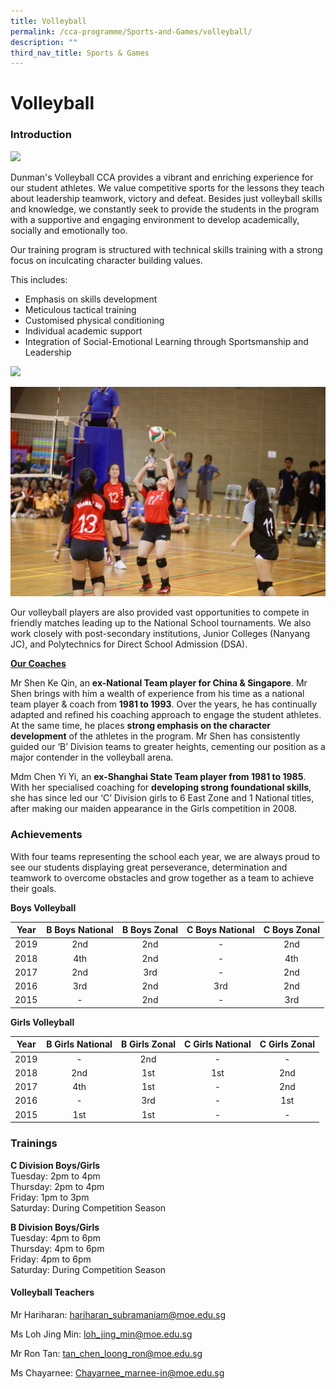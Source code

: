 ```yaml
---
title: Volleyball
permalink: /cca-programme/Sports-and-Games/volleyball/
description: ""
third_nav_title: Sports & Games
---
```

# Volleyball

### Introduction

![](/images/Student%20Development%20Programme/CCA%20Programme/Sports%20&%20Games/Picture1.jpg)

Dunman's Volleyball CCA provides a vibrant and enriching experience for our student athletes. We value competitive sports for the lessons they teach about leadership teamwork, victory and defeat. Besides just volleyball skills and knowledge, we constantly seek to provide the students in the program with a supportive and engaging environment to develop academically, socially and emotionally too.

Our training program is structured with technical skills training with a strong focus on inculcating character building values. 

  
This includes:

*   Emphasis on skills development
*   Meticulous tactical training
*   Customised physical conditioning
*   Individual academic support
*   Integration of Social-Emotional Learning through Sportsmanship and Leadership

![](/images/Student%20Development%20Programme/CCA%20Programme/Sports%20&%20Games/Picture2.jpg)

![](/images/Student%20Development%20Programme/CCA%20Programme/Sports%20&%20Games/Picture3-min.jpg)

Our volleyball players are also provided vast opportunities to compete in friendly matches leading up to the National School tournaments. We also work closely with post-secondary institutions, Junior Colleges (Nanyang JC), and Polytechnics for Direct School Admission (DSA).

<b><u>Our Coaches</u></b>

Mr Shen Ke Qin, an **ex-National Team player for China & Singapore**. Mr Shen brings with him a wealth of experience from his time as a national team player & coach from **1981 to 1993**. Over the years, he has continually adapted and refined his coaching approach to engage the student athletes. At the same time, he places **strong emphasis on the character development** of the athletes in the program. Mr Shen has consistently guided our ‘B’ Division teams to greater heights, cementing our position as a major contender in the volleyball arena.

Mdm Chen Yi Yi, an **ex-Shanghai State Team player from 1981 to 1985**. With her specialised coaching for **developing strong foundational skills**, she has since led our ‘C’ Division girls to 6 East Zone and 1 National titles, after making our maiden appearance in the Girls competition in 2008.

### Achievements

With four teams representing the school each year, we are always proud to see our students displaying great perseverance, determination and teamwork to overcome obstacles and grow together as a team to achieve their goals.

**Boys Volleyball**

| Year | B Boys National | B Boys Zonal | C Boys National | C Boys Zonal |
|:----:|:---------------:|:------------:|:---------------:|:------------:|
| 2019 |       2nd       |      2nd     |        -        |      2nd     |
| 2018 |       4th       |      2nd     |        -        |      4th     |
| 2017 |       2nd       |      3rd     |        -        |      2nd     |
| 2016 |       3rd       |      2nd     |       3rd       |      2nd     |
| 2015 |        -        |      2nd     |        -        |      3rd     |

**Girls Volleyball**

| Year | B Girls National | B Girls Zonal | C Girls National | C Girls Zonal |
|:----:|:----------------:|:-------------:|:----------------:|:-------------:|
| 2019 |         -        |      2nd      |         -        |       -       |
| 2018 |        2nd       |      1st      |        1st       |      2nd      |
| 2017 |        4th       |      1st      |         -        |      2nd      |
| 2016 |         -        |      3rd      |         -        |      1st      |
| 2015 |        1st       |      1st      |         -        |       -       |

### Trainings

**C Division Boys/Girls**   
Tuesday: 2pm to 4pm   
Thursday: 2pm to 4pm   
Friday: 1pm to 3pm   
Saturday: During Competition Season

**B Division Boys/Girls**   
Tuesday: 4pm to 6pm   
Thursday: 4pm to 6pm   
Friday: 4pm to 6pm   
Saturday: During Competition Season


#### Volleyball Teachers

Mr Hariharan: [hariharan\_subramaniam@moe.edu.sg](mailto:hariharan_subramaniam@moe.edu.sg)  
 
Ms Loh Jing Min: [loh\_jing\_min@moe.edu.sg](mailto:loh_jing_min@moe.edu.sg)  
  
Mr Ron Tan: [tan\_chen\_loong\_ron@moe.edu.sg](mailto:tan_chen_loong_ron@moe.edu.sg)  
  
Ms Chayarnee: [Chayarnee\_marnee-in@moe.edu.sg](mailto:Chayarnee_marnee-in@moe.edu.sg)